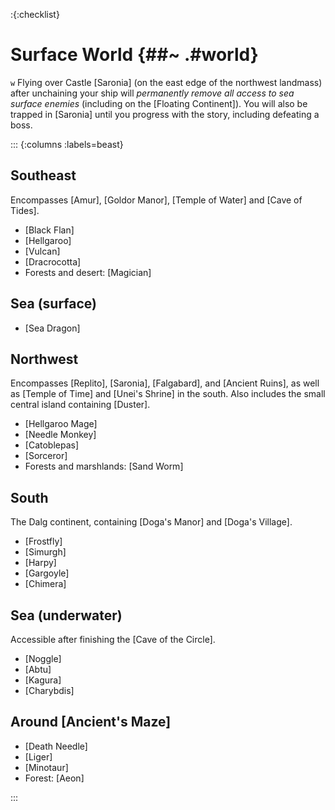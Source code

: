 :{:checklist}

# Surface World {##~ .#world}

`w` Flying over Castle [Saronia] (on the east edge of the northwest landmass) after unchaining your ship will *permanently remove all access to sea surface enemies* (including on the [Floating Continent]). You will also be trapped in [Saronia] until you progress with the story, including defeating a boss.

::: {:columns :labels=beast}

## Southeast

Encompasses [Amur], [Goldor Manor], [Temple of Water] and [Cave of Tides].

* [Black Flan]
* [Hellgaroo]
* [Vulcan]
* [Dracrocotta]
* Forests and desert: [Magician]
  

## Sea (surface)
* [Sea Dragon]


## Northwest

Encompasses [Replito], [Saronia], [Falgabard], and [Ancient Ruins], as well as [Temple of Time] and [Unei's Shrine] in the south. Also includes the small central island containing [Duster].

* [Hellgaroo Mage]
* [Needle Monkey]
* [Catoblepas]
* [Sorceror]
* Forests and marshlands: [Sand Worm]
  

## South

The Dalg continent, containing [Doga's Manor] and [Doga's Village].

* [Frostfly]
* [Simurgh]
* [Harpy]
* [Gargoyle]
* [Chimera]


## Sea (underwater)

Accessible after finishing the [Cave of the Circle].

* [Noggle]
* [Abtu]
* [Kagura]
* [Charybdis]


## Around [Ancient's Maze]

* [Death Needle]
* [Liger]
* [Minotaur]
* Forest: [Aeon]

:::
